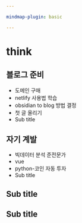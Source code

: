 ```yaml
---

mindmap-plugin: basic

---
```


# think

## 블로그 준비
- 도메인 구매
- netlify 사용법 학습
- obsidian to blog 방법 결정
- 첫 글 올리기
- Sub title

## 자기 계발
- 빅데이터 분석 준전문가
- vue
- python-코인 자동 투자
- Sub title

## Sub title

## Sub title